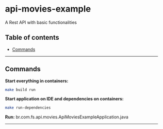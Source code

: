# api-movies-example

A Rest API with basic functionalities

## Table of contents
- [Commands](#commands)

---

## Commands

**Start everything in containers:**

```sh
make build run
```

**Start application on IDE and dependencies on containers:**

```sh
make run-dependencies
```

**Run:** br.com.fs.api.movies.ApiMoviesExampleApplication.java

---
